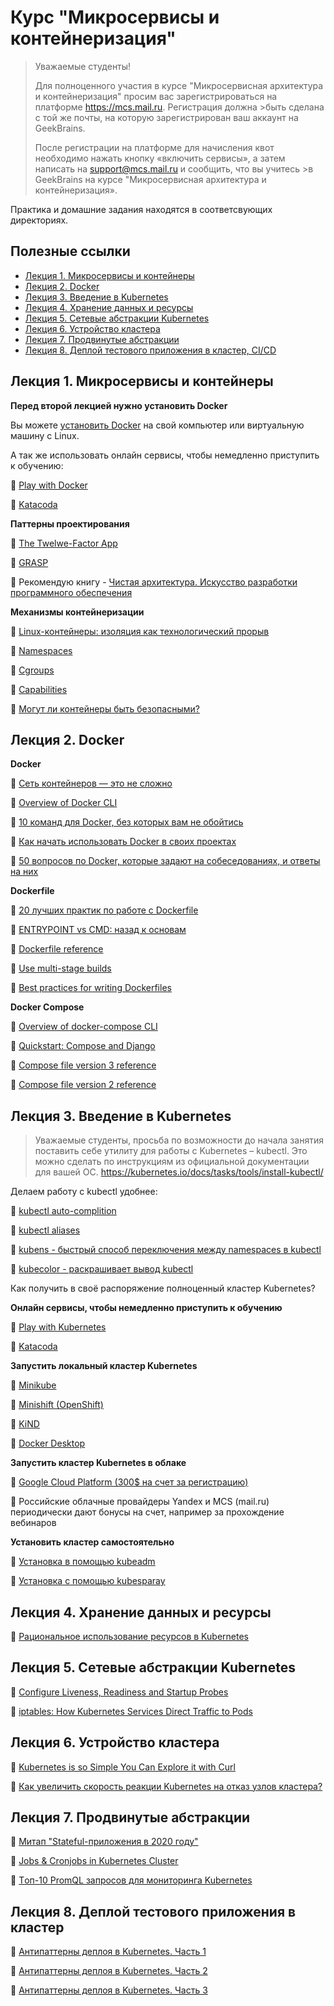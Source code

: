 # Курс "Микросервисы и контейнеризация"

>Уважаемые студенты!
>
>Для полноценного участия в курсе "Микросервисная архитектура и контейнеризация" просим вас зарегистрироваться на платформе https://mcs.mail.ru. Регистрация должна >быть сделана с той же почты, на которую зарегистрирован ваш аккаунт на GeekBrains.
>
>После регистрации на платформе для начисления квот необходимо нажать кнопку «включить сервисы», а затем написать на support@mcs.mail.ru и сообщить, что вы учитесь >в GeekBrains на курсе "Микросервисная архитектура и контейнеризация».

Практика и домашние задания находятся в соответсвующих директориях.

## Полезные ссылки

- [Лекция 1. Микросервисы и контейнеры](#лекция-1-микросервисы-и-контейнеры)
- [Лекция 2. Docker](#лекция-2-docker)
- [Лекция 3. Введение в Kubernetes](#лекция-3-введение-в-kubernetes)
- [Лекция 4. Хранение данных и ресурсы](#лекция-4-хранение-данных-и-ресурсы)
- [Лекция 5. Сетевые абстракции Kubernetes](#лекция-5-сетевые-абстракции-kubernetes)
- [Лекция 6. Устройство кластера](#лекция-6-устройство-кластера)
- [Лекция 7. Продвинутые абстракции](#лекция-7-продвинутые-абстракции)
- [Лекция 8. Деплой тестового приложения в кластер, CI/CD](#лекция-8-деплой-тестового-приложения-в-кластер)

## Лекция 1. Микросервисы и контейнеры

**Перед второй лекцией нужно установить Docker**

Вы можете [установить Docker](https://docs.docker.com/get-docker/) на свой компьютер или виртуальную машину с Linux.

А так же использовать онлайн сервисы, чтобы немедленно приступить к обучению:

🔹 [Play with Docker](https://labs.play-with-docker.com/)

🔹 [Katacoda](https://www.katacoda.com/)

**Паттерны проектирования**

🔹 [The Twelwe-Factor App](https://12factor.net/ru/)

🔹 [GRASP](https://ru.wikipedia.org/wiki/GRASP)

🔹 Рекомендую книгу - [Чистая архитектура. Искусство разработки программного обеспечения](https://www.piter.com/product/chistaya-arhitektura-iskusstvo-razrabotki-programmnogo-obespecheniya)

**Механизмы контейнеризации**

🔹 [Linux-контейнеры: изоляция как технологический прорыв](https://habr.com/ru/company/redhatrussia/blog/352052/)

🔹 [Namespaces](https://habr.com/ru/company/selectel/blog/279281/)

🔹 [Cgroups](https://habr.com/ru/company/selectel/blog/303190/)

🔹 [Capabilities](https://habr.com/ru/company/otus/blog/471802/)

🔹 [Могут ли контейнеры быть безопасными?](https://habr.com/ru/company/oleg-bunin/blog/480630/)

## Лекция 2. Docker

**Docker**

🔹 [Сеть контейнеров — это не сложно](https://habr.com/ru/company/timeweb/blog/558612/)

🔹 [Overview of Docker CLI](https://docs.docker.com/engine/reference/run/)

🔹 [10 команд для Docker, без которых вам не обойтись](https://tproger.ru/translations/top-10-docker-commands/)

🔹 [Как начать использовать Docker в своих проектах](https://tproger.ru/translations/how-to-start-using-docker/)

🔹 [50 вопросов по Docker, которые задают на собеседованиях, и ответы на них](https://habr.com/ru/company/southbridge/blog/528206/)

**Dockerfile**

🔹 [20 лучших практик по работе с Dockerfile](https://habr.com/ru/company/domclick/blog/546922/)

🔹 [ENTRYPOINT vs CMD: назад к основам](https://habr.com/ru/company/southbridge/blog/329138/)

🔹 [Dockerfile reference](https://docs.docker.com/engine/reference/builder/)

🔹 [Use multi-stage builds](https://docs.docker.com/develop/develop-images/multistage-build/)

🔹 [Best practices for writing Dockerfiles](https://docs.docker.com/develop/develop-images/dockerfile_best-practices/#add-or-copy%23add-or-copy)

**Docker Compose**

🔹 [Overview of docker-compose CLI](https://docs.docker.com/compose/reference/)

🔹 [Quickstart: Compose and Django](https://docs.docker.com/samples/django/)

🔹 [Compose file version 3 reference](https://docs.docker.com/compose/compose-file/compose-file-v3/)

🔹 [Compose file version 2 reference](https://docs.docker.com/compose/compose-file/compose-file-v2/)

## Лекция 3. Введение в Kubernetes

>Уважаемые студенты, просьба по возможности до начала занятия поставить себе утилиту для работы с Kubernetes – kubectl.
>Это можно сделать по инструкциям из официальной документации для вашей ОС.
>https://kubernetes.io/docs/tasks/tools/install-kubectl/

Делаем работу с kubectl удобнее:

🔹 [kubectl auto-complition](https://kubernetes.io/docs/tasks/tools/included/optional-kubectl-configs-bash-linux/)

🔹 [kubectl aliases](https://github.com/adterskov/kubectl-aliases)

🔹 [kubens - быстрый способ переключения между namespaces в kubectl](https://github.com/ahmetb/kubectx/)

🔹 [kubecolor - раскрашивает вывод kubectl](https://github.com/dty1er/kubecolor/)

Как получить в своё распоряжение полноценный кластер Kubernetes?

**Онлайн сервисы, чтобы немедленно приступить к обучению**

🔹 [Play with Kubernetes](https://labs.play-with-k8s.com/)

🔹 [Katacoda](https://www.katacoda.com/)

**Запустить локальный кластер Kubernetes**

🔹 [Minikube](https://kubernetes.io/ru/docs/tasks/tools/install-minikube/)

🔹 [Minishift (OpenShift)](https://www.okd.io/minishift/)

🔹 [KiND](https://kind.sigs.k8s.io/docs/user/quick-start/)

🔹 [Docker Desktop](https://docs.docker.com/desktop/kubernetes/)

**Запустить кластер Kubernetes в облаке**

🔹 [Google Cloud Platform (300$ на счет за регистрацию)](https://cloud.google.com/free)

🔹 Российские облачные провайдеры Yandex и MCS (mail.ru) периодически дают бонусы на счет, например за прохождение вебинаров

**Установить кластер самостоятельно**

🔹 [Установка в помощью kubeadm](https://kubernetes.io/docs/setup/production-environment/tools/kubeadm/)

🔹 [Установка с помощью kubesparay](https://kubernetes.io/docs/setup/production-environment/tools/kubespray/)

## Лекция 4. Хранение данных и ресурсы

🔹 [Рациональное использование ресурсов в Kubernetes](https://habr.com/ru/company/timeweb/blog/560670/)


## Лекция 5. Сетевые абстракции Kubernetes

🔹 [Configure Liveness, Readiness and Startup Probes](https://kubernetes.io/docs/tasks/configure-pod-container/configure-liveness-readiness-startup-probes/#configure-probes)

🔹 [iptables: How Kubernetes Services Direct Traffic to Pods](https://dustinspecker.com/posts/iptables-how-kubernetes-services-direct-traffic-to-pods/)

## Лекция 6. Устройство кластера

🔹 [Kubernetes is so Simple You Can Explore it with Curl](https://blog.tilt.dev/2021/03/18/kubernetes-is-so-simple.html)

🔹 [Как увеличить скорость реакции Kubernetes на отказ узлов кластера?](https://habr.com/ru/company/timeweb/blog/561084/)

## Лекция 7. Продвинутые абстракции

🔹 [Митап "Stateful-приложения в 2020 году"](https://www.youtube.com/watch?v=ykIh4-616Ic&list=PL8D2P0ruohODzihD0D0FZXkVHXtXbb6w3&index=4&ab_channel=HighLoadChannel)

🔹 [Jobs & Cronjobs in Kubernetes Cluster](https://medium.com/avmconsulting-blog/jobs-cronjobs-in-kubernetes-cluster-d0e872e3c8c8)

🔹 [Tоп-10 PromQL запросов для мониторинга Kubernetes](https://habr.com/ru/company/timeweb/blog/562374/)

## Лекция 8. Деплой тестового приложения в кластер

🔹 [Антипаттерны деплоя в Kubernetes. Часть 1](https://habr.com/ru/company/timeweb/blog/557320/)

🔹 [Антипаттерны деплоя в Kubernetes. Часть 2](https://habr.com/ru/company/timeweb/blog/560772/)

🔹 [Антипаттерны деплоя в Kubernetes. Часть 3](https://habr.com/ru/company/timeweb/blog/561570/)
